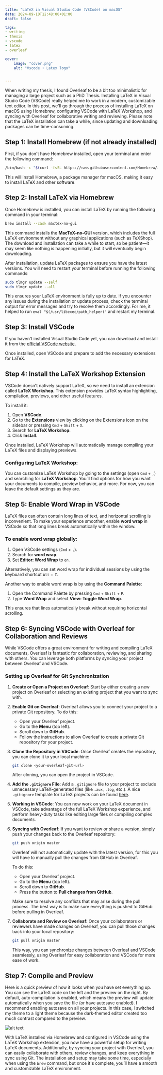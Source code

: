 ```yaml
---
title: "LaTeX in Visual Studio Code (VSCode) on macOS"
date: 2024-09-10T12:48:00+01:00
draft: false

tags:
- writing
- thesis
- vscode
- latex
- overleaf

cover:
    image: "cover.png"
    alt: "Vscode + Latex logo"


---
```

When writing my thesis, I found Overleaf to be a bit too minimalistic for managing a large project such as a PhD Thesis. Installing LaTeX in Visual Studio Code (VSCode) really helped me to work in a modern, customizable text editor. In this post, we'll go through the process of installing LaTeX on macOS using Homebrew, configuring VSCode with LaTeX Workshop, and syncing with Overleaf for collaborative writing and reviewing. Please note that the LaTeX installation can take a while, since updating and downloading packages can be time-consuming.

## Step 1: Install Homebrew (if not already installed)

First, if you don't have Homebrew installed, open your terminal and enter the following command:

```bash
/bin/bash -c "$(curl -fsSL https://raw.githubusercontent.com/Homebrew/install/HEAD/install.sh)"
```

This will install Homebrew, a package manager for macOS, making it easy to install LaTeX and other software.

## Step 2: Install LaTeX via Homebrew

Once Homebrew is installed, you can install LaTeX by running the following command in your terminal:

```bash
brew install --cask mactex-no-gui
```

This command installs the **MacTeX-no-GUI** version, which includes the full LaTeX environment without any graphical applications (such as TeXShop). The download and installation can take a while to start, so be patient—it may seem like nothing is happening initially, but it will eventually begin downloading.

After installation, update LaTeX packages to ensure you have the latest versions. You will need to restart your terminal before running the following commands:

```bash
sudo tlmgr update --self
sudo tlmgr update --all
```

This ensures your LaTeX environment is fully up to date. If you encounter any issues during the installation or update process, check the terminal output for error messages and try to resolve them accordingly. For me, it helped to run `eval "$(/usr/libexec/path_helper)"` and restart my terminal.

## Step 3: Install VSCode

If you haven't installed Visual Studio Code yet, you can download and install it from the [official VSCode website](https://code.visualstudio.com/).

Once installed, open VSCode and prepare to add the necessary extensions for LaTeX.

## Step 4: Install the LaTeX Workshop Extension

VSCode doesn't natively support LaTeX, so we need to install an extension called **LaTeX Workshop**. This extension provides LaTeX syntax highlighting, compilation, previews, and other useful features.

To install it:
1. Open **VSCode**.
2. Go to the **Extensions** view by clicking on the Extensions icon on the sidebar or pressing `Cmd` + `Shift` + `X`.
3. Search for **LaTeX Workshop**.
4. Click **Install**.

Once installed, LaTeX Workshop will automatically manage compiling your LaTeX files and displaying previews.

### Configuring LaTeX Workshop:
You can customize LaTeX Workshop by going to the settings (open `Cmd` + `,`) and searching for **LaTeX Workshop**. You’ll find options for how you want your documents to compile, preview behavior, and more. For now, you can leave the default settings as they are.

## Step 5: Enable Word Wrap in VSCode

LaTeX files can often contain long lines of text, and horizontal scrolling is inconvenient. To make your experience smoother, enable **word wrap** in VSCode so that long lines break automatically within the window.

### To enable word wrap globally:
1. Open VSCode settings (`Cmd` + `,`).
2. Search for **word wrap**.
3. Set **Editor: Word Wrap** to `on`.

Alternatively, you can set word wrap for individual sessions by using the keyboard shortcut `Alt` + `Z`.

Another way to enable word wrap is by using the **Command Palette**:
1. Open the Command Palette by pressing `Cmd` + `Shift` + `P`.
2. Type **Word Wrap** and select **View: Toggle Word Wrap**.

This ensures that lines automatically break without requiring horizontal scrolling.

## Step 6: Syncing VSCode with Overleaf for Collaboration and Reviews

While VSCode offers a great environment for writing and compiling LaTeX documents, Overleaf is fantastic for collaboration, reviewing, and sharing with others. You can leverage both platforms by syncing your project between Overleaf and VSCode.

### Setting up Overleaf for Git Synchronization

1. **Create or Open a Project on Overleaf**: 
   Start by either creating a new project on Overleaf or selecting an existing project that you want to sync with.

2. **Enable Git on Overleaf**: 
   Overleaf allows you to connect your project to a private Git repository. To do this:
   - Open your Overleaf project.
   - Go to the **Menu** (top left).
   - Scroll down to **GitHub**.
   - Follow the instructions to allow Overleaf to create a private Git repository for your project.

3. **Clone the Repository in VSCode**: 
   Once Overleaf creates the repository, you can clone it to your local machine:
   ```bash
   git clone <your-overleaf-git-url>
   ```
   After cloning, you can open the project in VSCode.

4. **Add the `.gitignore` File**:
   Add a `.gitignore` file to your project to exclude unnecessary LaTeX-generated files (like `.aux`, `.log`, etc.). A nice `.gitignore` template for LaTeX projects can be found [here](https://github.com/github/gitignore/blob/main/TeX.gitignore
).
5. **Working in VSCode**:
   You can now work on your LaTeX document in VSCode, take advantage of the full LaTeX Workshop experience, and perform heavy-duty tasks like editing large files or compiling complex documents.

6. **Syncing with Overleaf**:
   If you want to review or share a version, simply push your changes back to the Overleaf repository:
   ```bash
   git push origin master
   ```

   Overleaf will not automatically update with the latest version, for this you will have to manually pull the changes from GitHub in Overleaf.

   To do this:
   - Open your Overleaf project.
   - Go to the **Menu** (top left).
   - Scroll down to **GitHub**.
   - Press the button to **Pull changes from GitHub**.

   Make sure to resolve any conflicts that may arise during the pull process. The best way is to make sure everything is pushed to GitHub before pulling in Overleaf.

7. **Collaborate and Review on Overleaf**:
   Once your collaborators or reviewers have made changes on Overleaf, you can pull those changes back into your local repository:
   ```bash
   git pull origin master
   ```
   This way, you can synchronize changes between Overleaf and VSCode seamlessly, using Overleaf for easy collaboration and VSCode for more ease of work.

## Step 7: Compile and Preview

Here is a quick preview of how it looks when you have set everything up. You can see the LaTeX code on the left and the preview on the right. By default, auto-compilation is enabled, which means the preview will update automatically when you save the file (or have autosave enabled). I recommend enabling autosave on all your projects. In this case, I switched my theme to a light theme because the dark-themed editor created too much contrast compared to the preview.

![alt text](image.png)

With LaTeX installed via Homebrew and configured in VSCode using the LaTeX Workshop extension, you now have a powerful setup for writing LaTeX documents. Additionally, by syncing your project with Overleaf, you can easily collaborate with others, review changes, and keep everything in sync using Git. The installation and setup may take some time, especially when using the `brew` command, but once it's complete, you’ll have a smooth and customizable LaTeX environment.